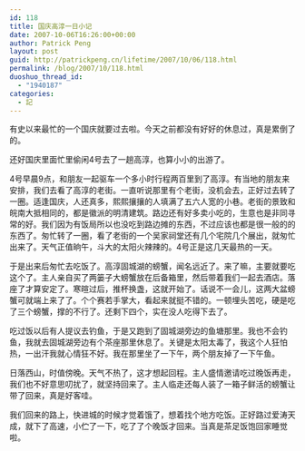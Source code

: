 ```yaml
---
id: 118
title: 国庆高淳一日小记
date: 2007-10-06T16:26:00+00:00
author: Patrick Peng
layout: post
guid: http://patrickpeng.cn/lifetime/2007/10/06/118.html
permalink: /blog/2007/10/118.html
duoshuo_thread_id:
  - "1940187"
categories:
  - 記
---
```

<p>有史以来最忙的一个国庆就要过去啦。今天之前都没有好好的休息过，真是累倒了的。</p>  <p>还好国庆里面忙里偷闲4号去了一趟高淳，也算小小的出游了。</p>  <p>4号早晨9点，和朋友一起驱车一个多小时行程两百里到了高淳。有当地的朋友来安排，我们去看了高淳的老街。一直听说那里有个老街，没机会去，正好过去转了一圈。适逢国庆，人还真多，熙熙攘攘的人填满了五六人宽的小巷。老街的景致和皖南大抵相同的，都是徽派的明清建筑。路边还有好多卖小吃的，生意也是非同寻常的好。我们因为有饭局所以也没吃到路边摊的东西，不过应该也都是很一般的的东西了。匆忙转了一圈，看了老街的一个吴家祠堂还有几个宅院几个展出，就匆忙出来了。天气正值晌午，斗大的太阳火辣辣的。4号正是这几天最热的一天。</p>  <p>于是出来后匆忙去吃饭了。高淳固城湖的螃蟹，闻名远近了。来了嘛，主要就要吃这个了。主人亲自买了两篓子大螃蟹放在后备箱里，然后带着我们一起去酒店。落座了才算安定了。寒暄过后，推杯换盏，这就开始了。话说不一会儿，这两大盆螃蟹可就端上来了了。个个赛若手掌大，看起来就挺不错的。一顿埋头苦吃，硬是吃了三个螃蟹，撑的不行了。还剩下四个，实在没人吃得下去了。</p>  <p>吃过饭以后有人提议去钓鱼，于是又跑到了固城湖旁边的鱼塘那里。我也不会钓鱼，我就去固城湖旁边有个茶座那里休息了。关键是太阳太毒了，我这个人狂怕热，一出汗我就心情狂不好。我在那里坐了一下午，两个朋友掉了一下午鱼。</p>  <p>日落西山，时值傍晚。天气不热了，这才想起回程。主人盛情邀请吃过晚饭再走，我们也不好意思叨扰了，就坚持回来了。主人临走还每人装了一箱子鲜活的螃蟹让带了回来，真是好客哇。</p>  <p>我们回来的路上，快进城的时候才觉着饿了，想着找个地方吃饭。正好路过爱涛天成，就下了高速，小伫了一下，吃了了个晚饭才回来。当真是茶足饭饱回家睡觉啦。</p>